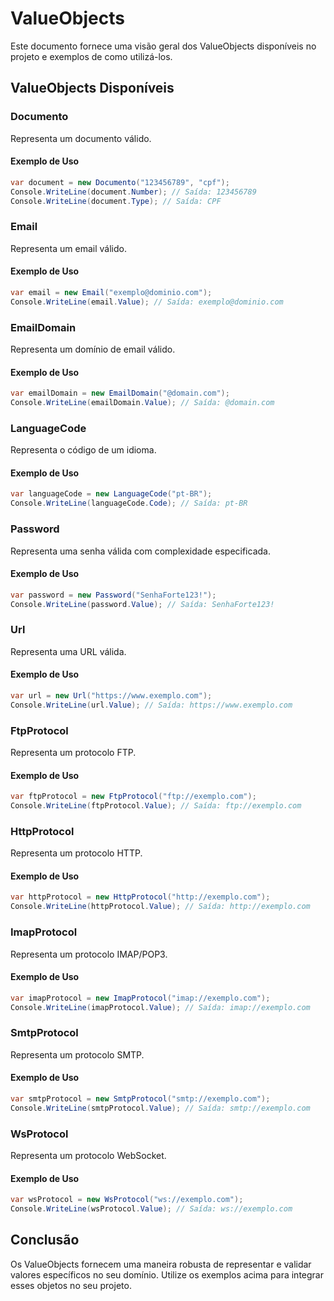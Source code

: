 # ValueObjects

Este documento fornece uma visão geral dos ValueObjects disponíveis no projeto e exemplos de como utilizá-los.

## ValueObjects Disponíveis

### Documento

Representa um documento válido.

#### Exemplo de Uso

```csharp
var document = new Documento("123456789", "cpf");
Console.WriteLine(document.Number); // Saída: 123456789
Console.WriteLine(document.Type); // Saída: CPF
```

### Email

Representa um email válido.

#### Exemplo de Uso

```csharp
var email = new Email("exemplo@dominio.com");
Console.WriteLine(email.Value); // Saída: exemplo@dominio.com
```

### EmailDomain

Representa um domínio de email válido.

#### Exemplo de Uso

```csharp
var emailDomain = new EmailDomain("@domain.com");
Console.WriteLine(emailDomain.Value); // Saída: @domain.com
```

### LanguageCode

Representa o código de um idioma.

#### Exemplo de Uso

```csharp
var languageCode = new LanguageCode("pt-BR");
Console.WriteLine(languageCode.Code); // Saída: pt-BR
```

### Password

Representa uma senha válida com complexidade especificada.

#### Exemplo de Uso

```csharp
var password = new Password("SenhaForte123!");
Console.WriteLine(password.Value); // Saída: SenhaForte123!
```

### Url

Representa uma URL válida.

#### Exemplo de Uso

```csharp
var url = new Url("https://www.exemplo.com");
Console.WriteLine(url.Value); // Saída: https://www.exemplo.com
```

### FtpProtocol

Representa um protocolo FTP.

#### Exemplo de Uso

```csharp
var ftpProtocol = new FtpProtocol("ftp://exemplo.com");
Console.WriteLine(ftpProtocol.Value); // Saída: ftp://exemplo.com
```

### HttpProtocol

Representa um protocolo HTTP.

#### Exemplo de Uso

```csharp
var httpProtocol = new HttpProtocol("http://exemplo.com");
Console.WriteLine(httpProtocol.Value); // Saída: http://exemplo.com
```

### ImapProtocol

Representa um protocolo IMAP/POP3.

#### Exemplo de Uso

```csharp
var imapProtocol = new ImapProtocol("imap://exemplo.com");
Console.WriteLine(imapProtocol.Value); // Saída: imap://exemplo.com
```

### SmtpProtocol

Representa um protocolo SMTP.

#### Exemplo de Uso

```csharp
var smtpProtocol = new SmtpProtocol("smtp://exemplo.com");
Console.WriteLine(smtpProtocol.Value); // Saída: smtp://exemplo.com
```

### WsProtocol

Representa um protocolo WebSocket.

#### Exemplo de Uso

```csharp
var wsProtocol = new WsProtocol("ws://exemplo.com");
Console.WriteLine(wsProtocol.Value); // Saída: ws://exemplo.com
```

## Conclusão

Os ValueObjects fornecem uma maneira robusta de representar e validar valores específicos no seu domínio. Utilize os exemplos acima para integrar esses objetos no seu projeto.
